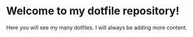 # Welcome to my dotfile repository!

Here you will see my many dotfiles.  I will always be adding more content.
